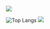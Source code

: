 
<img src="https://capsule-render.vercel.app/api?type=waving&color=ADBAE3&height=150&section=header&text=WELCOME!GeunjiGithub&fontColor=4D377B&fontSize=50&animation=fadeIn&fontAlignY=35" />

![Top Langs](https://github-readme-stats.vercel.app/api/top-langs/?username=geumji-jo&layout=compact)
<img src="https://capsule-render.vercel.app/api?type=waving&color=D0C8E6&height=150&section=footer" />
